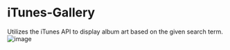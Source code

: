 # iTunes-Gallery
Utilizes the iTunes API to display album art based on the given search term.
![image](https://github.com/jgrantmoore/iTunes-Gallery/assets/107823094/44dce3ad-7e44-45a0-be15-47e320a1a8a3)
